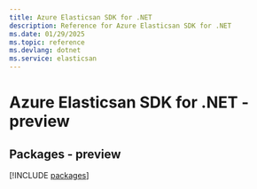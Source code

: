 ```yaml
---
title: Azure Elasticsan SDK for .NET
description: Reference for Azure Elasticsan SDK for .NET
ms.date: 01/29/2025
ms.topic: reference
ms.devlang: dotnet
ms.service: elasticsan
---
```

# Azure Elasticsan SDK for .NET - preview
## Packages - preview
[!INCLUDE [packages](elasticsan-index.md)]